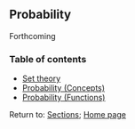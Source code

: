 ## Probability

Forthcoming

### Table of contents

* [Set theory](C01_P001_Set_theory.md)
* [Probability (Concepts)](C01_P002_Probability_concepts.md)
* [Probability (Functions)](C01_P003_Probability_functions.md)

Return to:
[Sections](C00_P002_Chapters.md);
[Home page](https://rettopnivek.github.io/Tutorials_for_statistics/)

